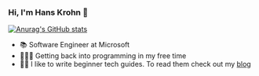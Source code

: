 ### Hi, I'm Hans Krohn 👋
[![Anurag's GitHub stats](https://github-readme-stats.vercel.app/api?username=hanskrohn&theme=dark&show_icons=true)
](https://github.com/anuraghazra/github-readme-stats)

- 📚 Software Engineer at Microsoft
- 🧑🏻‍💻 Getting back into programming in my free time
- ✍🏼 I like to write beginner tech guides. To read them check out my [blog](https://medium.com/@hanskrohn70)


